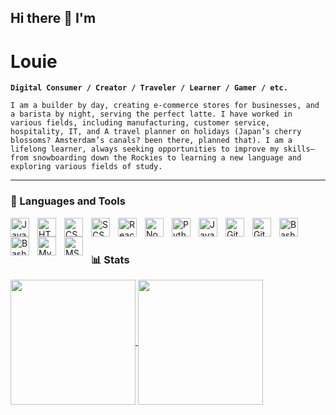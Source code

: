 

<!--
**louieManuel238/louieManuel238** is a ✨ _special_ ✨ repository because its `README.md` (this file) appears on your GitHub profile.

Here are some ideas to get you started:

- 🔭 I’m currently working on ...
- 🌱 I’m currently learning ...
- 👯 I’m looking to collaborate on ...
- 🤔 I’m looking for help with ...
- 💬 Ask me about ...
- 📫 How to reach me: ...
- 😄 Pronouns: ...
- ⚡ Fun fact: ...
-->

## Hi there 👋 I'm
#   Louie

**`Digital Consumer / Creator / Traveler / Learner / Gamer / etc.`**

    I am a builder by day, creating e-commerce stores for businesses, and a barista by night, serving the perfect latte. I have worked in various fields, including manufacturing, customer service, hospitality, IT, and A travel planner on holidays (Japan’s cherry blossoms? Amsterdam’s canals? been there, planned that). I am a lifelong learner, always seeking opportunities to improve my skills—from snowboarding down the Rockies to learning a new language and exploring various fields of study.

---

### 🧰 Languages and Tools
<img align="left" alt="JavaScript" width="30px" style="padding-right:10px;" src="https://cdn.jsdelivr.net/gh/devicons/devicon/icons/javascript/javascript-plain.svg" />
<img align="left" alt="HTML" width="30px" style="padding-right:10px;" src="https://cdn.jsdelivr.net/gh/devicons/devicon/icons/html5/html5-plain.svg" />
<img align="left" alt="CSS" width="30px" style="padding-right:10px;" src="https://cdn.jsdelivr.net/gh/devicons/devicon/icons/css3/css3-plain.svg" />
<img align="left" alt="SCSS" width="30px" style="padding-right:10px;" src="https://cdn.jsdelivr.net/gh/devicons/devicon/icons/sass/sass-original.svg" />
<img align="left" alt="React" width="30px" style="padding-right:10px;" src="https://cdn.jsdelivr.net/gh/devicons/devicon/icons/react/react-original.svg" />
<img align="left" alt="NodeJS" width="30px" style="padding-right:10px;" src="https://cdn.jsdelivr.net/gh/devicons/devicon/icons/nodejs/nodejs-original.svg" />
<img align="left" alt="Python" width="30px" style="padding-right:10px;" src="https://cdn.jsdelivr.net/gh/devicons/devicon/icons/python/python-plain.svg" />
<img align="left" alt="Java" width="30px" style="padding-right:10px;" src="https://cdn.jsdelivr.net/gh/devicons/devicon/icons/java/java-original.svg"/>
<img align="left" alt="Git" width="30px" style="padding-right:10px;" src="https://cdn.jsdelivr.net/gh/devicons/devicon/icons/git/git-original.svg" />
<img align="left" alt="GitHub" width="30px" style="padding-right:10px;" src="https://cdn.jsdelivr.net/gh/devicons/devicon/icons/github/github-original.svg" />
<img align="left" alt="Bash" width="30px" style="padding-right:10px;" src="https://cdn.jsdelivr.net/gh/devicons/devicon/icons/bash/bash-original.svg" />
<img align="left" alt="Bash" width="30px" style="padding-right:10px;" src="https://cdn.jsdelivr.net/gh/devicons/devicon/icons/jupyter/jupyter-original.svg" />
<img align="left" alt="MySQL" width="30px" style="padding-right:10px;" src="https://cdn.jsdelivr.net/gh/devicons/devicon/icons/mysql/mysql-original.svg" />
<img align="left" alt="MSSQL" width="30px" style="padding-right:10px;" src="https://cdn.jsdelivr.net/gh/devicons/devicon/icons/microsoftsqlserver/microsoftsqlserver-original.svg" />


<br />


#

### 📊 Stats

<a href="https://github.com/louiemanuel238/github-readme-stats">
  <img height=200 align="center" src="https://github-readme-stats.vercel.app/api?username=louiemanuel238&show_icons=true&theme=dark" />
</a>
<a href="https://github.com/louiemanuel238/convoychat">
  <img height=200 align="center" src="https://github-readme-stats.vercel.app/api/top-langs/?username=louiemanuel238&layout=compact&theme=tark" />
</a>


<!-- ![GitHub Streak](https://streak-stats.demolab.com?user=ForrestKnight&theme=gruvbox&border_radius=4.5) -->
